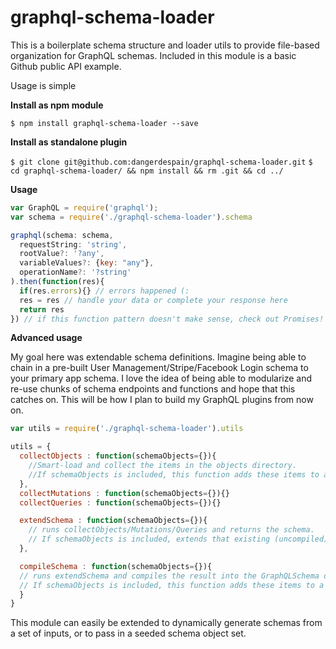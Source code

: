 # graphql-schema-loader

This is a boilerplate schema structure and loader utils to provide file-based organization for GraphQL schemas. Included in this module is a basic Github public API example.

Usage is simple

**Install as npm module**

`$ npm install graphql-schema-loader --save`

**Install as standalone plugin**

`$ git clone git@github.com:dangerdespain/graphql-schema-loader.git`
`$ cd graphql-schema-loader/ && npm install && rm .git && cd ../`

**Usage**
```JavaScript
var GraphQL = require('graphql');
var schema = require('./graphql-schema-loader').schema

graphql(schema: schema,
  requestString: 'string',
  rootValue?: '?any',
  variableValues?: {key: "any"},
  operationName?: '?string'
).then(function(res){
  if(res.errors){} // errors happened (:
  res = res // handle your data or complete your response here
  return res
}) // if this function pattern doesn't make sense, check out Promises! BluebirdJS is my favorite Promise lib.
```

**Advanced usage**

My goal here was extendable schema definitions. Imagine being able to chain in a pre-built User Management/Stripe/Facebook Login schema to your primary app schema. I love the idea of being able to modularize and re-use chunks of schema endpoints and functions and hope that this catches on. This will be how I plan to build my GraphQL plugins from now on.

```JavaScript
var utils = require('./graphql-schema-loader').utils

utils = {
  collectObjects : function(schemaObjects={}){
    //Smart-load and collect the items in the objects directory.
    //If schemaObjects is included, this function adds these items to a prepopulated schema container. 
  },
  collectMutations : function(schemaObjects={}){}
  collectQueries : function(schemaObjects={}){}

  extendSchema : function(schemaObjects={}){
    // runs collectObjects/Mutations/Queries and returns the schema.
    // If schemaObjects is included, extends that existing (uncompiled) schema with this schema and returns that object.
  },

  compileSchema : function(schemaObjects={}){
  // runs extendSchema and compiles the result into the GraphQLSchema object that's expected by the GraphQL lib
  // If schemaObjects is included, this function adds these items to a prepopulated schema container and runs the object creation
  }
}
```

This module can easily be extended to dynamically generate schemas from a set of inputs, or to pass in a seeded schema object set.
